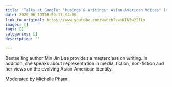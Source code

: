 ```yaml
---
title: 'Talks at Google: "Musings & Writings: Asian-American Voices" (video)'
date: 2020-06-19T00:50:11-04:00
link_to_original: https://www.youtube.com/watch?v=xKIA5w2Iflo
images: []
tags: []
categories: []
description: ''

---
```

Bestselling author Min Jin Lee provides a masterclass on writing. In addition, she speaks about representation in media, fiction, non-fiction and her views on the evolving Asian-American identity. 

Moderated by Michelle Pham. 
